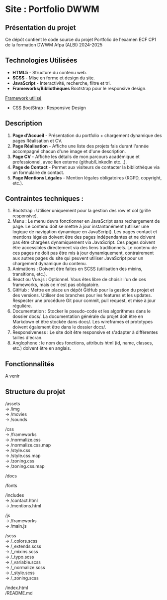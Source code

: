 # Site : Portfolio DWWM
## Présentation du projet
Ce dépôt contient le code source du projet Portfolio de l'examen ECF CP1 de la formation DWWM Afpa (ALBI) 2024-2025

## Technologies Utilisées
- **HTML5** - Structure du contenu web.
- **SCSS** - Mise en forme et design du site.
- **JavaScript** - Interactivité, recherche, filtre et tri.
- **Frameworks/Bibliothèques** Bootstrap pour le responsive design.  

<u>Framework utilisé</u>

* CSS BootStrap : Responsive Design

## Description
1. **Page d'Accueil** - Présentation du portfolio + chargement dynamique des pages Réalisation et CV.
2. **Page Réalisation** - Affiche une liste des projets fais durant l'année accompagné chacun d'une image et d'une description.
3. **Page CV** - Affiche les détails de mon parcours académique et professionnel, avec lien externe (github/LinkedIn etc...).
4. **Page de Contact** - Permet aux visiteurs de contacter la bibliothèque via un formulaire de contact.
5. **Page Mentions Légales** - Mention légales obligatoires (RGPD, copyright, etc.).


## Contraintes techniques :
1. Bootstrap : Utiliser uniquement pour la gestion des row et col (grille responsive).
2. Menu : Le menu devra fonctionner en JavaScript sans rechargement de page. Le contenu doit se mettre
à jour instantanément (utiliser une logique de navigation dynamique en JavaScript).
Les pages contact et mentions légales doivent être des pages indépendantes et ne doivent pas
être chargées dynamiquement via JavaScript. Ces pages doivent être accessibles directement via
des liens traditionnels. Le contenu de ces pages ne doit pas être mis
à jour dynamiquement, contrairement aux autres pages du site qui peuvent utiliser JavaScript
pour un chargement dynamique du contenu.
3. Animations : Doivent être faites en SCSS (utilisation des mixins, transitions, etc.).
4. React ou Vue.js : Optionnel. Vous êtes libre de choisir l'un de ces frameworks, mais ce n'est pas
obligatoire.
5. GitHub : Mettre en place un dépôt GitHub pour la gestion du projet et des versions.
Utiliser des branches pour les features et les updates.
Respecter une procédure Git pour commit, pull request, et mise à jour régulière.
6. Documentation :
Stocker le pseudo-code et les algorithmes dans le dossier docs/.
La documentation générale du projet doit être en Markdown et être stockée dans docs/.
Les wireframes et prototypes doivent également être dans le dossier docs/.
7. Responsiveness : Le site doit être responsive et s'adapter à différentes tailles d'écran.
8. Anglophone : le nom des fonctions, attributs html (id, name, classes, etc.) doivent être en anglais.

## Fonctionnalités


A venir

## Structure du projet
/assets  
→ /img  
→ /movies  
→ /sounds  

/css  
→ /frameworks  
→ /normalize.css  
→ /normalize.css.map  
→ /style.css  
→ /style.css.map  
→ /zoning.css  
→ /zoning.css.map  

/docs  


/fonts  


/includes  
→ /contact.html  
→ /mentions.html  

/js  
→ /frameworks  
→ /main.js  

/scss  
→ /_colors.scss  
→ /_extends.scss  
→ /_mixins.scss  
→ /_typo.scss  
→ /_variable.scss  
→ /_normalize.scss  
→ /_style.scss  
→ /_zoning.scss  

/index.html  
/README.md  